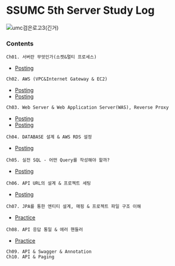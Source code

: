 # SSUMC 5th Server Study Log

![umc검은로고3(긴거)](https://github.com/SSUMC-5th-Server/taetae/assets/102507306/cff4bb90-2ba1-4a94-a14d-fa0ec4b8070a)


### Contents

`Ch01. 서버란 무엇인가(소켓&멀티 프로세스)`
- [Posting](https://oxdjww.tistory.com/entry/Ch01-%EC%84%9C%EB%B2%84%EB%9E%80-%EB%AC%B4%EC%97%87%EC%9D%B8%EA%B0%80%EC%86%8C%EC%BC%93%EB%A9%80%ED%8B%B0-%ED%94%84%EB%A1%9C%EC%84%B8%EC%8A%A4)
  
`Ch02. AWS (VPC&Internet Gateway & EC2)`
- [Posting](https://oxdjww.tistory.com/entry/Ch02-AWS-VPC-Internet-Gateway-EC2)
- [Posting](https://oxdjww.tistory.com/entry/Ch02-AWS-VPC-Internet-Gateway-EC2-%EC%8B%A4%EC%8A%B5)
  
`Ch03. Web Server & Web Application Server(WAS), Reverse Proxy`
- [Posting](https://oxdjww.tistory.com/entry/Ch03-Web-Server-WAS-Reverse-Proxy)
- [Posting](https://oxdjww.tistory.com/entry/Ch04-DATABASE-Design-AWS-RDS-Settings-Practice)
  
`Ch04. DATABASE 설계 & AWS RDS 설정`
- [Posting](https://oxdjww.tistory.com/entry/Ch04-DATABASE-Design-AWS-RDS-Settings-Practice)
  
`Ch05. 실전 SQL - 어떤 Query를 작성해야 할까?`
- [Posting](https://oxdjww.tistory.com/entry/Ch05-SQL)

`Ch06. API URL의 설계 & 프로젝트 세팅`
- [Posting](https://oxdjww.tistory.com/entry/Ch06-API-URL-Project-Configuration)

`Ch07. JPA를 통한 엔티티 설계, 매핑 & 프로젝트 파일 구조 이해`
- [Practice](https://github.com/oxdjww/umc5th-spring-practice/tree/week7)

`Ch08. API 응답 통일 & 에러 핸들러`
- [Practice](https://github.com/oxdjww/umc5th-spring-practice/tree/week8)

`Ch09. API & Swagger & Annotation`
<br>
`Ch10. API & Paging`
<br>
